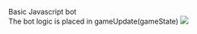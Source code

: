 Basic Javascript bot<br>
The bot logic is placed in gameUpdate(gameState)
<img src="https://logodix.com/logo/375047.png">

